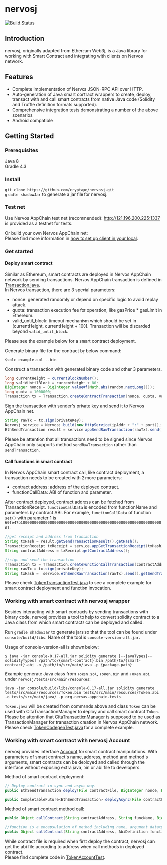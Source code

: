 # nervosj
[![Build Status](https://travis-ci.org/cryptape/nervosj.svg?branch=android)](https://travis-ci.org/cryptape/nervosj)
## Introduction
nervosj, originally adapted from Ethereum Web3j, is a Java library for working with Smart Contract and integrating with clients on Nervos network.
## Features
- Complete implementation of Nervos JSON-RPC API over HTTP.
- Auto-generation of Java smart contract wrappers to create, deploy, transact with and call smart contracts from native Java code (Solidity and Truffle definition formats supported).
- Comprehensive integration tests demonstrating a number of the above scenarios
- Android compatible

## Getting Started

### Prerequisites
Java 8  
Gradle 4.3  

### Install
`git clone https://github.com/cryptape/nervosj.git`  
`gradle shadowJar` to generate a jar file for nervosj.  
### Test net
Use Nervos AppChain test net (recommended):
http://121.196.200.225:1337 is provided as a testnet for tests.  

Or build your own Nervos AppChain net:  
Please find more information in [how to set up client in your local](https://docs.nervos.org/Nervos-AppChain-Docs/#/quick-start/deploy-appchain).  

### Get started
#### Deploy smart contract
Similar as Ethereum, smart contracts are deployed in Nervos AppChain network by sending transactions. Nervos AppChain transaction is defined in [Transaction.java](https://github.com/cryptape/nervosj/blob/master/core/src/main/java/org/nervosj/protocol/core/methods/request/Transaction.java).  
In Nervos transaction, there are 3 special parameters:  
- nonce: generated randomly or depend on specific logic to avoid replay attack.
- quota: transaction execution fee for operation, like gasPrice * gasLimit in Ethereum.
- valid_until_block: timeout mechanism which should be set in (currentHeight, currentHeight + 100]. Transaction will be discarded beyond `valid_until_block`.

Please see the example below for a smart contract deployment.  

Generate binary file for the contract by below command:  
```shell
$solc example.sol --bin
```

Construct a transaction with generated binary code and other 3 parameters.  
```java
long currentHeight = currentBlockNumber();
long validUntilBlock = currentHeight + 80;
BigInteger nonce = BigInteger.valueOf(Math.abs(random.nextLong()));
long quota = 1000000;
Transaction tx = Transaction.createContractTransaction(nonce, quota, validUntilBlock, contractCode);
```

Sign the transaction with sender's private key and send it to Nervos AppChain net.
```java
String rawTx = tx.sign(privateKey);
Nervosj service = Nervosj.build(new HttpService(ipAddr + ":" + port));
EthSendTransaction result = service.appSendRawTransaction(rawTx).send();
```
Please be attention that all transactions need to be signed since Nervos AppChain only supports method `sendRawTransaction` rather than `sendTransaction`.  

#### Call functions in smart contract
In Nervos AppChain smart contract call, like contract deployment, a transaction needs to be created with 2 more parameters:
- contract address: address of the deployed contract.
- functionCallData: ABI of function and parameter.

After contract deployed, contract address can be fetched from TransactionReceipt. `functionCallData` is encoded from functionName and parameters by contract ABI. For example, `functionCallData` of function `set()` with parameter 1 is `60fe47b10000000000000000000000000000000000000000000000000000000000000001`.  
```java
//get receipt and address from transaction
String txHash = result.getSendTransactionResult().getHash();
TransactionReceipt txReceipt = service.appGetTransactionReceipt(txHash).send().getTransactionReceipt().get();
String contractAddress = txReceipt.getContractAddress();

//sign and send the transaction
Transaction tx = Transaction.createFunctionCallTransaction(contractAddress, nonce, quota, validUntilBlock, functionCallData);
String rawTx = tx.sign(privateKey);
String txHash =  service.ethSendRawTransaction(rawTx).send().getSendTransactionResult().getHash();
```
Please check [TokenTransactionTest.java](https://github.com/cryptape/nervosj/blob/master/examples/src/main/java/org/nervos/appchain/tests/TokenTransactionTest.java) to see a complete example for smart contract deployment and function invocation.  

### Working with smart contract with nervosj wrapper
Besides interacting with smart contracts by sending transactions with binary code, nervosj provides a tool to help to convert solidity contract to a Java class from which smart contracts can be deployed and called.  

Run `gradle shadowJar` to generate jars so that the tool can be found under `console/build/libs`. Name of the tool is `console-version-all.jar`.  

Usage of console-version-all is shown below:  
```shell
$ java -jar console-0.17-all.jar solidity generate [--javaTypes|--solidityTypes] /path/to/{smart-contract}.bin /path/to/{smart-contract}.abi -o /path/to/src/main/java -p {package-path}
```
Example generate Java class from `Token.sol`, `Token.bin` and `Token.abi` under `nervosj/tests/src/main/resources`:  
```shell
java -jar console/build/libs/console-0.17-all.jar solidity generate tests/src/main/resources/Token.bin tests/src/main/resources/Token.abi -o tests/src/main/java/ -p org.nervos.appchain.tests
```
`Token.java` will be created from commands above and class `Token` can be used with CitaTransactionManager to deploy and call smart contract `Token`. Please be attention that [CitaTransactionManager](https://github.com/cryptape/nervoj/blob/master/core/src/main/java/org/nervos/appchain/tx/CitaTransactionManager.java) is supposed to be used as TransactionManager for transaction creation in Nervos AppChain network.  
Please check [TokenCodegenTest.java](https://github.com/cryptape/nervosj/blob/master/benchmark/src/main/java/org/nervos/appchain/tests/TokenCodegenTest.java) for a complete example.  

### Working with smart contract with nervosj Account
nervosj provides interface [Account](https://github.com/cryptape/nervosj/blob/master/core/src/main/java/org/nervos/appchain/protocol/account/Account.java) for smart contract manipulations. With parameters of smart contract's name, address, method and method's arguments, smart contracts can be deployed and called through the interface without exposing extra java, bin or abi file to developers.  

Method of smart contract deployment:  
```java
// Deploy contract in sync and async way.
public EthSendTransaction deploy(File contractFile, BigInteger nonce, BigInteger quota)

public CompletableFuture<EthSendTransaction> deployAsync(File contractFile, BigInteger nonce, BigInteger quota)
```
Method of smart contract method call:
```java
public Object callContract(String contractAddress, String funcName, BigInteger nonce, BigInteger quota, Object... args)

//function is a encapsulation of method including name, argument datatypes, return type and other info.
public Object callContract(String contractAddress, AbiDefinition functionAbi, BigInteger nonce, BigInteger quota, Object... args)
```
While contract file is required when first deploy the contract, nervosj can get the abi file according to address when call methods in deployed contract.  
Please find complete code in [TokenAccountTest](https://github.com/cryptape/nervosj/blob/master/tests/src/main/java/org/nervos/appchain/tests/TokenAccountTest.java).
